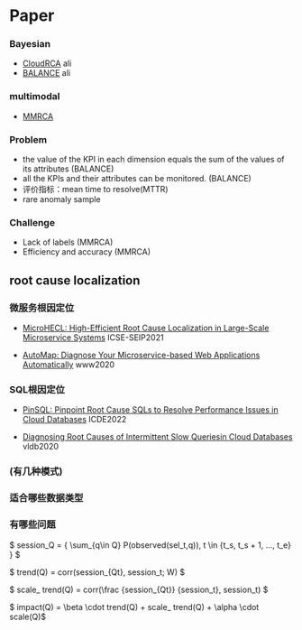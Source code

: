 # Paper
### Bayesian
- [CloudRCA](https://dl.acm.org/doi/pdf/10.1145/3459637.3481903) ali
- [BALANCE](https://arxiv.org/pdf/2301.13572.pdf) ali

### multimodal
- [MMRCA](https://www.researchgate.net/profile/Gary-White-13/publication/357636273_MMRCA_MultiModal_Root_Cause_Analysis/links/61d771bdb6b5667157cf29c2/MMRCA-MultiModal-Root-Cause-Analysis.pdf) 

### Problem
- the value of the KPI in each dimension equals the sum of the values of its attributes (BALANCE)
- all the KPIs and their attributes can be monitored. (BALANCE)
- 评价指标：mean time to resolve(MTTR)
- rare anomaly sample

### Challenge
- Lack of labels (MMRCA)
- Efficiency and accuracy (MMRCA)

## root cause localization

### 微服务根因定位
- [MicroHECL: High-Efficient Root Cause Localization in Large-Scale Microservice Systems](https://ieeexplore.ieee.org/stamp/stamp.jsp?tp=&arnumber=9402058) ICSE-SEIP2021

- [AutoMap: Diagnose Your Microservice-based Web Applications Automatically](https://sci-hub.se/https://doi.org/10.1145/3366423.3380111) www2020


### SQL根因定位
- [PinSQL: Pinpoint Root Cause SQLs to Resolve Performance Issues in Cloud Databases](https://ieeexplore.ieee.org/stamp/stamp.jsp?tp=&arnumber=9835371) ICDE2022

- [Diagnosing Root Causes of Intermittent Slow Queriesin Cloud Databases](http://www.vldb.org/pvldb/vol13/p1176-ma.pdf) vldb2020


### (有几种模式)
### 适合哪些数据类型
### 有哪些问题



$ session_Q = \{ \sum_{q\in Q} P(observed(sel_t,q)), t \in {t_s, t_s + 1, ..., t_e} \} $

$ trend(Q) = corr(session_{Qt}, session_t; W) $ 

$ scale\_ trend(Q) = corr(\frac {session_{Qt}} {session_t}, session_t) $

$ impact(Q) = \beta \cdot trend(Q) + scale\_ trend(Q) + \alpha \cdot scale(Q)$
